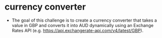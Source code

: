 # currency converter
 - The goal of this challenge is to create a currency converter that takes a value in GBP and converts it into
AUD dynamically using an Exchange Rates API (e.g. https://api.exchangerate-api.com/v4/latest/GBP).
